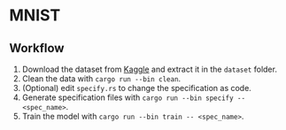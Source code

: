 # MNIST

## Workflow

1. Download the dataset from [Kaggle](https://www.kaggle.com/c/digit-recognizer/data) and extract it in the `dataset` folder.
2. Clean the data with `cargo run --bin clean`.
3. (Optional) edit `specify.rs` to change the specification as code.
4. Generate specification files with `cargo run --bin specify -- <spec_name>`.
5. Train the model with `cargo run --bin train -- <spec_name>`.